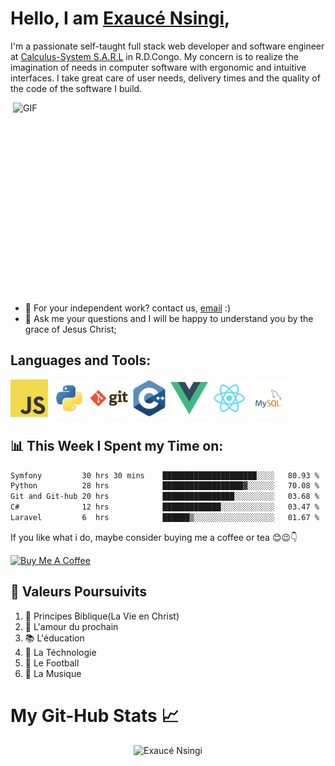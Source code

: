 # Hello, I am [Exaucé Nsingi](https://exaucensingi.com/), 
I'm a passionate self-taught full stack web developer and software engineer at [Calculus-System S.A.R.L](https://calculus-system.cd/) in R.D.Congo. My concern is to realize the imagination of needs in computer software with ergonomic and intuitive interfaces. I take great care of user needs, delivery times and the quality of the code of the software I build.


  <img align="right" alt="GIF" src="https://github.com/abhisheknaiidu/abhisheknaiidu/blob/master/code.gif?raw=true" width="500" height="320" />
  
- 💼 For your independent work? contact us, [email](mailto:nsingi.e@calculus-system.cd) :)
- 💬 Ask me your questions and I will be happy to understand you by the grace of Jesus Christ;

## Languages and Tools:

<code><img height="60" src="https://raw.githubusercontent.com/github/explore/80688e429a7d4ef2fca1e82350fe8e3517d3494d/topics/javascript/javascript.png"></code>
<code><img height="60" src="https://raw.githubusercontent.com/github/explore/80688e429a7d4ef2fca1e82350fe8e3517d3494d/topics/python/python.png"></code>
<code><img height="60" src="https://raw.githubusercontent.com/github/explore/80688e429a7d4ef2fca1e82350fe8e3517d3494d/topics/git/git.png"></code>
<code><img height="60" src="https://raw.githubusercontent.com/github/explore/80688e429a7d4ef2fca1e82350fe8e3517d3494d/topics/cpp/cpp.png"></code>
<code><img height="60" src="https://raw.githubusercontent.com/github/explore/80688e429a7d4ef2fca1e82350fe8e3517d3494d/topics/vue/vue.png"></code>
<code><img height="60" src="https://raw.githubusercontent.com/github/explore/80688e429a7d4ef2fca1e82350fe8e3517d3494d/topics/react/react.png"></code>
<code><img height="60" src="https://raw.githubusercontent.com/github/explore/80688e429a7d4ef2fca1e82350fe8e3517d3494d/topics/mysql/mysql.png"></code>


## 📊 This Week I Spent my Time on: 
<!--START_SECTION:waka-->

```txt
Symfony         30 hrs 30 mins    █████████████████████░░░░   80.93 %
Python          28 hrs            ██████████████████▓░░░░░░   70.08 %
Git and Git-hub 20 hrs            ████████████████░░░░░░░░░   03.68 %
C#              12 hrs            █████████████░░░░░░░░░░░░   03.47 %
Laravel         6  hrs            ██████▒░░░░░░░░░░░░░░░░░░   01.67 %
```

<!--END_SECTION:waka-->

If you like what i do, maybe consider buying me a coffee or tea 😊😉👇

<a href="https://www.buymeacoffee.com/exaucensinsi" target="_blank"><img src="https://cdn.buymeacoffee.com/buttons/v2/default-red.png" alt="Buy Me A Coffee" width="150" ></a>

## 🚧 Valeurs Poursuivits

1. 👼 Principes Biblique(La Vie en Christ)
2. 💝 L'amour du prochain
3. 📚 L'éducation
4. 📡 La Téchnologie
5. 🏅 Le Football
6. 🎸 La Musique

# My Git-Hub Stats 📈

<p align="center"> <img src="https://github-readme-stats.vercel.app/api?username=Exauce-Nsingi&show_icons=true&theme=gotham" alt="Exaucé Nsingi" />
<!--
**Exauce-Nsingi/Exauce-Nsingi** is a ✨ _special_ ✨ repository because its `README.md` (this file) appears on your GitHub profile.

Here are some ideas to get you started:

- 🔭 I’m currently working on ...
- 🌱 I’m currently learning ...
- 👯 I’m looking to collaborate on ...
- 🤔 I’m looking for help with ...
- 💬 Ask me about ...
- 📫 How to reach me: ...
- 😄 Pronouns: ...
- ⚡ Fun fact: ...
-->
